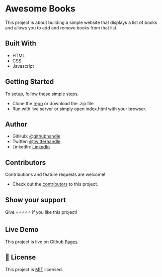 # Awesome Books

This project is about building a simple website that displays a list of books and allows you to add and remove books from that list. 

## Built With

- HTML
- CSS
- Javascript

## Getting Started
To setup, follow these simple steps.

- Clone the [repo](https://github.com/DJ-MrJay/Awesome-books) or download the .zip file. 
- Run with live server or simply open index.html with your browser.

## Author

- GitHub: [@githubhandle](https://github.com/DJ-MrJay)
- Twitter: [@twitterhandle](https://twitter.com/jonah_wambua)
- LinkedIn: [LinkedIn](https://www.linkedin.com/in/mr-jay/)

## Contributors

Contributions and feature requests are welcome!

- Check out the [contributors](https://github.com/DJ-MrJay/Awesome-books/graphs/contributors) to this project.

## Show your support

Give ⭐️⭐️⭐️⭐️⭐️ if you like this project!

## Live Demo

This project is live on Github [Pages](https://dj-mrjay.github.io/Awesome-books).

## :memo: License

This project is [MIT](./MIT.md) licensed.

